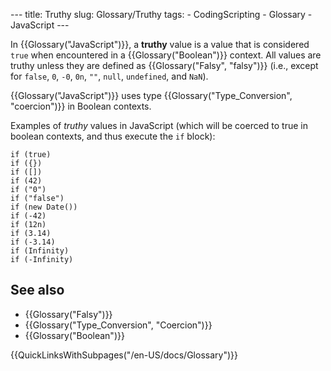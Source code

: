 --- title: Truthy slug: Glossary/Truthy tags: - CodingScripting - Glossary - JavaScript ---

In {{Glossary("JavaScript")}}, a **truthy** value is a value that is considered `true` when encountered in a {{Glossary("Boolean")}} context. All values are truthy unless they are defined as {{Glossary("Falsy", "falsy")}} (i.e., except for `false`, `0`, `-0`, `0n`, `""`, `null`, `undefined`, and `NaN`).

{{Glossary("JavaScript")}} uses type {{Glossary("Type\_Conversion", "coercion")}} in Boolean contexts.

Examples of *truthy* values in JavaScript (which will be coerced to true in boolean contexts, and thus execute the `if` block):

    if (true)
    if ({})
    if ([])
    if (42)
    if ("0")
    if ("false")
    if (new Date())
    if (-42)
    if (12n)
    if (3.14)
    if (-3.14)
    if (Infinity)
    if (-Infinity)

See also
--------

-   {{Glossary("Falsy")}}
-   {{Glossary("Type\_Conversion", "Coercion")}}
-   {{Glossary("Boolean")}}

{{QuickLinksWithSubpages("/en-US/docs/Glossary")}}
